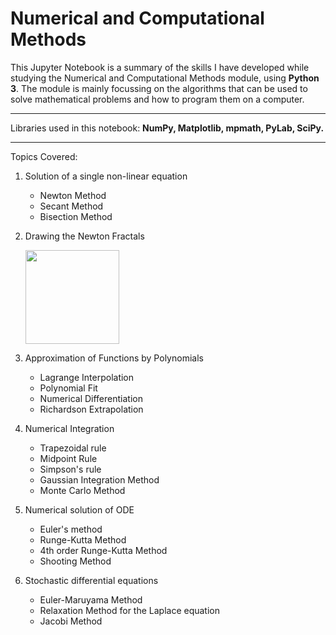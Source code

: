 # Numerical and Computational Methods
This Jupyter Notebook is a summary of the skills I have developed while studying the Numerical and Computational Methods module, using **Python 3**.
The module is mainly focussing on the algorithms that can be used to solve mathematical problems and how to program them on a computer. <hr>

Libraries used in this notebook: **NumPy, Matplotlib, mpmath, PyLab, SciPy.**

<hr>
Topics Covered:

1. Solution of a single non-linear equation
   - Newton Method
   - Secant Method
   - Bisection Method

2. Drawing the Newton Fractals

   <img src="https://user-images.githubusercontent.com/86929630/146687867-ec651d2a-04cb-4242-ae37-0ee3903de727.png" width="150" height="150">
 
3. Approximation of Functions by Polynomials  
   - Lagrange Interpolation
   - Polynomial Fit
   - Numerical Differentiation
   - Richardson Extrapolation

4. Numerical Integration  
   - Trapezoidal rule
   - Midpoint Rule
   - Simpson's rule
   - Gaussian Integration Method
   - Monte Carlo Method

5. Numerical solution of ODE  
   - Euler's method
   - Runge-Kutta Method
   - 4th order Runge-Kutta Method
   - Shooting Method

6. Stochastic differential equations  
   - Euler-Maruyama Method
   - Relaxation Method for the Laplace equation
   - Jacobi Method
